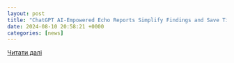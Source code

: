 ```yaml
---
layout: post
title: "ChatGPT AI-Empowered Echo Reports Simplify Findings and Save Time for Patients: Study"
date: 2024-08-10 20:58:21 +0000
categories: [news]
---
```


[Читати далі](https://medicaldialogues.in/cardiology-ctvs/news/chatgpt-ai-empowered-echo-reports-simplify-findings-and-save-time-for-patients-study-132990)
